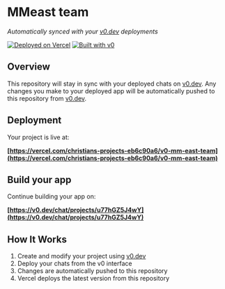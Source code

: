 # MMeast team

*Automatically synced with your [v0.dev](https://v0.dev) deployments*

[![Deployed on Vercel](https://img.shields.io/badge/Deployed%20on-Vercel-black?style=for-the-badge&logo=vercel)](https://vercel.com/christians-projects-eb6c90a6/v0-mm-east-team)
[![Built with v0](https://img.shields.io/badge/Built%20with-v0.dev-black?style=for-the-badge)](https://v0.dev/chat/projects/u77hGZ5J4wY)

## Overview

This repository will stay in sync with your deployed chats on [v0.dev](https://v0.dev).
Any changes you make to your deployed app will be automatically pushed to this repository from [v0.dev](https://v0.dev).

## Deployment

Your project is live at:

**[https://vercel.com/christians-projects-eb6c90a6/v0-mm-east-team](https://vercel.com/christians-projects-eb6c90a6/v0-mm-east-team)**

## Build your app

Continue building your app on:

**[https://v0.dev/chat/projects/u77hGZ5J4wY](https://v0.dev/chat/projects/u77hGZ5J4wY)**

## How It Works

1. Create and modify your project using [v0.dev](https://v0.dev)
2. Deploy your chats from the v0 interface
3. Changes are automatically pushed to this repository
4. Vercel deploys the latest version from this repository